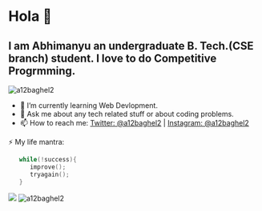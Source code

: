 # Hola 👋
## I am Abhimanyu an undergraduate B. Tech.(CSE branch) student. I love to do Competitive Progrmming.

<!--**a12baghel2/a12baghel2** is a ✨ _special_ ✨ repository because its `README.md` (this file) appears on your GitHub profile.-->
<img src="https://komarev.com/ghpvc/?username=a12baghel2" alt="a12baghel2" />
<!--Here are some ideas to get you started:-->

- 🌱 I’m currently learning Web Devlopment.
- 💬 Ask me about any tech related stuff or about coding problems.
- 📫 How to reach me: [Twitter: @a12baghel2](https://twitter.com/a12baghel2) | [Instagram: @a12baghel2](https://www.instagram.com/abhimanyuuu_____/)

⚡ My life mantra: 
```c++
   while(!success){
      improve();
      tryagain();
   }
```
<img src="https://github-readme-stats.vercel.app/api?username=a12baghel2&show_icons=true&theme=dracula">
<img src="https://github-readme-stats.vercel.app/api/top-langs/?username=a12baghel2&hide=html&theme=dracula" alt="a12baghel2" />
